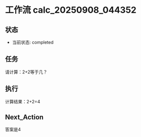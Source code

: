 # 工作流 calc_20250908_044352

## 状态
- 当前状态: completed

## 任务
请计算：2+2等于几？

## 执行
计算结果：2+2=4

## Next_Action
答案是4
